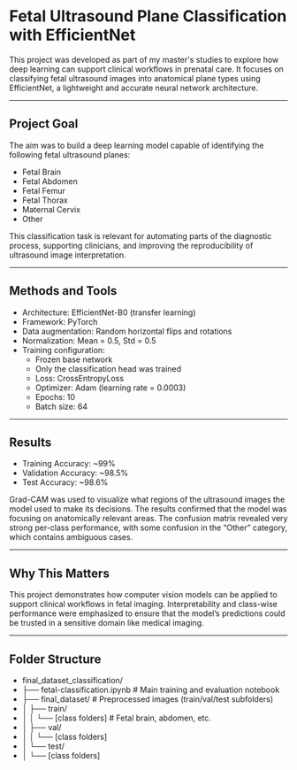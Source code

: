 # Fetal Ultrasound Plane Classification with EfficientNet

This project was developed as part of my master's studies to explore how deep learning can support clinical workflows in prenatal care. It focuses on classifying fetal ultrasound images into anatomical plane types using EfficientNet, a lightweight and accurate neural network architecture.

---

## Project Goal

The aim was to build a deep learning model capable of identifying the following fetal ultrasound planes:

- Fetal Brain
- Fetal Abdomen
- Fetal Femur
- Fetal Thorax
- Maternal Cervix
- Other

This classification task is relevant for automating parts of the diagnostic process, supporting clinicians, and improving the reproducibility of ultrasound image interpretation.

---

## Methods and Tools

- Architecture: EfficientNet-B0 (transfer learning)
- Framework: PyTorch
- Data augmentation: Random horizontal flips and rotations
- Normalization: Mean = 0.5, Std = 0.5
- Training configuration:
  - Frozen base network
  - Only the classification head was trained
  - Loss: CrossEntropyLoss
  - Optimizer: Adam (learning rate = 0.0003)
  - Epochs: 10
  - Batch size: 64

---

## Results

- Training Accuracy: ~99%
- Validation Accuracy: ~98.5%
- Test Accuracy: ~98.6%

Grad-CAM was used to visualize what regions of the ultrasound images the model used to make its decisions. The results confirmed that the model was focusing on anatomically relevant areas. The confusion matrix revealed very strong per-class performance, with some confusion in the “Other” category, which contains ambiguous cases.

---

## Why This Matters

This project demonstrates how computer vision models can be applied to support clinical workflows in fetal imaging. Interpretability and class-wise performance were emphasized to ensure that the model’s predictions could be trusted in a sensitive domain like medical imaging.

---

## Folder Structure

- final_dataset_classification/ 
- ├── fetal-classification.ipynb # Main training and evaluation notebook 
- ├── final_dataset/ # Preprocessed images (train/val/test subfolders)
- │ ├── train/
- │ │ └── [class folders] # Fetal brain, abdomen, etc. 
- │ ├── val/ 
- │ │ └── [class folders] 
- │ └── test/ 
- │ └── [class folders] 

